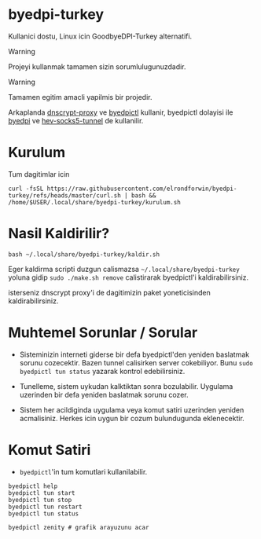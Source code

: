 # byedpi-turkey

Kullanici dostu, Linux icin GoodbyeDPI-Turkey alternatifi.

> [!WARNING]
> Projeyi kullanmak tamamen sizin sorumlulugunuzdadir.

> [!WARNING]
> Tamamen egitim amacli yapilmis bir projedir.

Arkaplanda [dnscrypt-proxy](https://github.com/DNSCrypt/dnscrypt-proxy) ve [byedpictl](https://github.com/maximilionus/byedpictl) kullanir, byedpictl dolayisi ile [byedpi](https://github.com/hufrea/byedpi) ve [hev-socks5-tunnel](https://github.com/heiher/hev-socks5-tunnel) de kullanilir.

# Kurulum

Tum dagitimlar icin
```
curl -fsSL https://raw.githubusercontent.com/elrondforwin/byedpi-turkey/refs/heads/master/curl.sh | bash && /home/$USER/.local/share/byedpi-turkey/kurulum.sh
```

# Nasil Kaldirilir?
```
bash ~/.local/share/byedpi-turkey/kaldir.sh
```
Eger kaldirma scripti duzgun calismazsa ``~/.local/share/byedpi-turkey`` yoluna gidip ``sudo ./make.sh remove`` calistirarak byedpictl'i kaldirabilirsiniz.

isterseniz dnscrypt proxy'i de dagitimizin paket yoneticisinden kaldirabilirsiniz.

# Muhtemel Sorunlar / Sorular

- Sisteminizin interneti giderse bir defa byedpictl'den yeniden baslatmak sorunu cozecektir. Bazen tunnel calisirken server cokebiliyor. Bunu ``sudo byedpictl tun status`` yazarak kontrol edebilirsiniz.

- Tunelleme, sistem uykudan kalktiktan sonra bozulabilir. Uygulama uzerinden bir defa yeniden baslatmak sorunu cozer.

- Sistem her acildiginda uygulama veya komut satiri uzerinden yeniden acmalisiniz. Herkes icin uygun bir cozum bulundugunda eklenecektir.

# Komut Satiri

- ``byedpictl``'in tum komutlari kullanilabilir.
```
byedpictl help
byedpictl tun start
byedpictl tun stop
byedpictl tun restart
byedpictl tun status

byedpictl zenity # grafik arayuzunu acar
```
